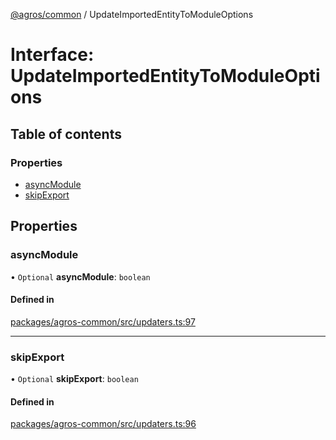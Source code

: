 [@agros/common](../index.md) / UpdateImportedEntityToModuleOptions

# Interface: UpdateImportedEntityToModuleOptions

## Table of contents

### Properties

- [asyncModule](UpdateImportedEntityToModuleOptions.md#asyncmodule)
- [skipExport](UpdateImportedEntityToModuleOptions.md#skipexport)

## Properties

### <a id="asyncmodule" name="asyncmodule"></a> asyncModule

• `Optional` **asyncModule**: `boolean`

#### Defined in

[packages/agros-common/src/updaters.ts:97](https://github.com/agrosjs/agros/blob/74ff0ba/packages/agros-common/src/updaters.ts#L97)

___

### <a id="skipexport" name="skipexport"></a> skipExport

• `Optional` **skipExport**: `boolean`

#### Defined in

[packages/agros-common/src/updaters.ts:96](https://github.com/agrosjs/agros/blob/74ff0ba/packages/agros-common/src/updaters.ts#L96)
